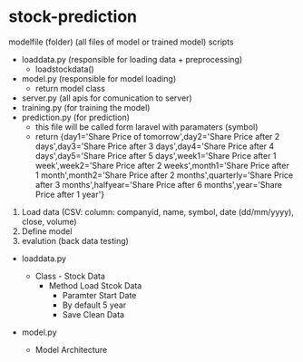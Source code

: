 # stock-prediction

modelfile (folder) (all files of model or trained model)
scripts
  - loaddata.py (responsible for loading data + preprocessing)
      - loadstockdata()
  - model.py (responsible for model loading)
      - return model class
  - server.py (all apis for comunication to server)
  - training.py (for training the model)
  - prediction.py (for prediction)
      - this file will be called form laravel with paramaters (symbol)
      - return {day1='Share Price of tomorrow',day2='Share Price after 2 days',day3='Share Price after 3 days',day4='Share Price after 4 days',day5='Share Price after 5 days',week1='Share Price after 1 week',week2='Share Price after 2 weeks',month1='Share Price after 1 month',month2='Share Price after 2 months',quarterly='Share Price after 3 months',halfyear='Share Price after 6 months',year='Share Price after 1 year'}

1. Load data (CSV: column: companyid, name, symbol, date (dd/mm/yyyy), close, volume)
2. Define model
3. evalution (back data testing)

- loaddata.py
   - Class - Stock Data
     - Method Load Stcok Data
       - Paramter Start Date
       - By default 5 year
       - Save Clean Data

- model.py
  - Model Architecture
